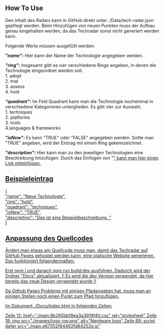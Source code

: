 ## How To Use

Den Inhalt des Radars kann in GitHub direkt unter ./Data/tech-radar.json gepflegt werden.
Beim Hinzufügen von neuen Punkten muss der Aufbau genau eingehalten werden, da das Techradar sonst nicht generiert werden kann.

Folgende Werte müssen ausgefüllt werden:


**_"name":_** Hier kann der Name der Technologie angegeben werden. <br>

**_"ring":_** Insgesamt gibt es vier verschiedene Ringe angeben, in denen die Technologie eingeordnet werden soll. <br>
        1. adopt <br>
        2. trial <br>
        3. assess <br>
        4. hold <br>

**_"quadrant":_** Im Feld Quadrant kann man die Technologie nocheinmal in verschiedene Kategorieren unterglieden. Es gibt vier zur Auswahl. <br>
        1. techniques <br>
        2. platforms <br>
        3. tools <br>
        4.languages & frameworks <br>

**_"isNew":_** Es kann "TRUE" oder "FALSE" angegeben werden. Sollte man "TRUE" angeben, wird der Eintrag mit einem Ring gekennzeichnet. <br>

**_"description":_** Hier kann man zu den jeweiligen Technologien eine Beschreibung hinzufügen. Durch das Einfügen von "<a href>" kann man hier einen Link miteinfügen. <br>

## Beispieleintrag
 { <br>
    "name": "Neue Technologie", <br>
    "ring": "hold", <br>
    "quadrant": "techniques", <br>
    "isNew": "TRUE", <br>
    "description": "Das ist eine Beispielbeschreibung. " <br>
  }

## Anpassung des Quellcodes

Ändert man etwas am Quellcode muss man, damit das Techradar auf GitHub Pages gehostet werden kann, eine statische Website generieren.
Das funktioniert folgendermaßen:

Erst npm i und danach npm run build:dev ausführen. Dadurch wird der Ordner "Docs" aktualisiert.
!! Es wird die dev Version verwendet, da hier bereits das neue Design verwendet wurde !!

Da Github Pages Probleme mit einigen Pfadangaben hat, muss man an einigen Stellen noch einen Punkt zum Pfad hinzufügen.

Im Dokument ./Docs/index.html in folgenden Zeilen:

Zeile 12:  href="./main.8b265bb19ea3a3919f40.css" rel="stylesheet"
Zeile 18: img src="./images/logo-nw.png" alt="Nerdware logo"
Zeile 69: script defer src="./main.e67352f84492fd84252e.js"

